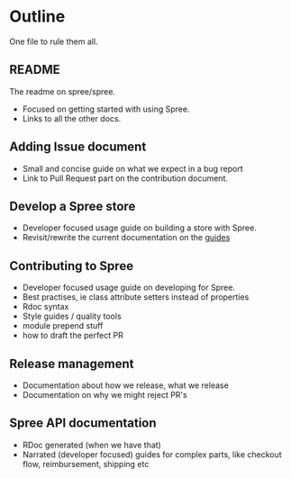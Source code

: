# Outline

One file to rule them all.

## README

The readme on spree/spree.

* Focused on getting started with using Spree.
* Links to all the other docs.

## Adding Issue document

* Small and concise guide on what we expect in a bug report
* Link to Pull Request part on the contribution document.

## Develop a Spree store

* Developer focused usage guide on building a store with Spree.
* Revisit/rewrite the current documentation on the [guides](http://guides.spreecommerce.com/developer/)

## Contributing to Spree

* Developer focused usage guide on developing for Spree.
* Best practises, ie class attribute setters instead of properties
* Rdoc syntax
* Style guides / quality tools
* module prepend stuff
* how to draft the perfect PR

## Release management

* Documentation about how we release, what we release
* Documentation on why we might reject PR's

## Spree API documentation

* RDoc generated (when we have that)
* Narrated (developer focused) guides for complex parts, like checkout flow, reimbursement, shipping etc

